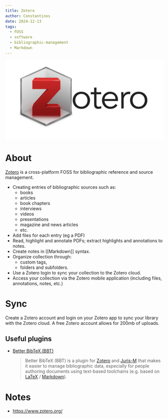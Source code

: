 ```yaml
---
title: Zotero
author: Constantinos 
date: 2024-12-13
tags:
  - FOSS
  - software
  - bibliographic-management
  - Markdown
---
```

![Zotero|250](XIMG/logos/zotero.jpg)
# About 
[Zotero]( https://www.zotero.org/) is a cross-platform FOSS for  bibliographic reference and source management. 
- Creating entries of bibliographic sources such as: 
	- books 
	- articles
	- book chapters 
	- interviews 
	- videos
	- presentations
	- magazine and news articles
	- etc. 
- Add files for each entry (eg a PDF)
- Read, highlight and annotate PDFs; extract highlights and annotations to notes. 
- Create notes in [[Markdown]] syntax. 
- Organize collection through: 
	- custom tags, 
	- folders and subfolders. 
- Use a Zotero login to sync your collection to the Zotero cloud. 
- Access your collection via the Zotero mobile application (including files, annotations, notes, etc.) 

# Sync 
Create a Zotero account and login on your Zotero app to sync your library with the Zotero cloud. A free Zotero account allows for 200mb of uploads. 

## Useful plugins 
- [Better BibTeX (BBT)](https://retorque.re/zotero-better-bibtex/)
  > Better BibTeX (BBT) is a plugin for [Zotero](https://www.zotero.org) and [Juris-M](https://juris-m.github.io) that makes it easier to manage bibliographic data, especially for people authoring documents using text-based toolchains (e.g. based on [LaTeX](https://www.latex-project.org) / [Markdown](https://www.markdownguide.org)).

# Notes 
- https://www.zotero.org/